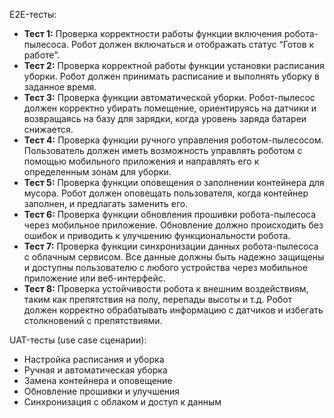 E2E-тесты:
* **Тест 1:** Проверка корректности работы функции включения робота-пылесоса. Робот должен включаться и отображать статус “Готов к работе”.
* **Тест 2:** Проверка корректной работы функции установки расписания уборки. Робот должен принимать расписание и выполнять уборку в заданное время.
* **Тест 3:** Проверка функции автоматической уборки. Робот-пылесос должен корректно убирать помещение, ориентируясь на датчики и возвращаясь на базу для зарядки, когда уровень заряда батареи снижается.
* **Тест 4:** Проверка функции ручного управления роботом-пылесосом. Пользователь должен иметь возможность управлять роботом с помощью мобильного приложения и направлять его к определенным зонам для уборки.
* **Тест 5:** Проверка функции оповещения о заполнении контейнера для мусора. Робот должен оповещать пользователя, когда контейнер заполнен, и предлагать заменить его.
* **Тест 6:** Проверка функции обновления прошивки робота-пылесоса через мобильное приложение. Обновление должно происходить без ошибок и приводить к улучшению функциональности робота.
* **Тест 7:** Проверка функции синхронизации данных робота-пылесоса с облачным сервисом. Все данные должны быть надежно защищены и доступны пользователю с любого устройства через мобильное приложение или веб-интерфейс.
* **Тест 8:** Проверка устойчивости робота к внешним воздействиям, таким как препятствия на полу, перепады высоты и т.д. Робот должен корректно обрабатывать информацию с датчиков и избегать столкновений с препятствиями.


UAT-тесты (use case сценарии):
* Настройка расписания и уборка
* Ручная и автоматическая уборка
* Замена контейнера и оповещение
* Обновление прошивки и улучшения
* Синхронизация с облаком и доступ к данным
